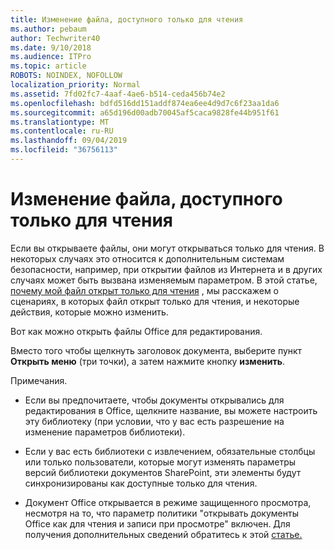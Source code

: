 ```yaml
---
title: Изменение файла, доступного только для чтения
ms.author: pebaum
author: Techwriter40
ms.date: 9/10/2018
ms.audience: ITPro
ms.topic: article
ROBOTS: NOINDEX, NOFOLLOW
localization_priority: Normal
ms.assetid: 7fd02fc7-4aaf-4ae6-b514-ceda456b74e2
ms.openlocfilehash: bdfd516dd151addf874ea6ee4d9d7c6f23aa1da6
ms.sourcegitcommit: a65d196d00adb70045af5caca9828fe44b951f61
ms.translationtype: MT
ms.contentlocale: ru-RU
ms.lasthandoff: 09/04/2019
ms.locfileid: "36756113"
---
```

# <a name="edit-a-read-only-file"></a>Изменение файла, доступного только для чтения

Если вы открываете файлы, они могут открываться только для чтения. В некоторых случаях это относится к дополнительным системам безопасности, например, при открытии файлов из Интернета и в других случаях может быть вызвана изменяемым параметром. В этой статье, [почему мой файл открыт только для чтения](https://support.office.com/article/Why-did-my-file-open-read-only-3ab4b792-da50-4b38-8628-14c64e1f1d15) , мы расскажем о сценариях, в которых файл открыт только для чтения, и некоторые действия, которые можно изменить.

Вот как можно открыть файлы Office для редактирования.

Вместо того чтобы щелкнуть заголовок документа, выберите пункт **Открыть меню** (три точки), а затем нажмите кнопку **изменить**.

Примечания.

- Если вы предпочитаете, чтобы документы открывались для редактирования в Office, щелкните название, вы можете настроить эту библиотеку (при условии, что у вас есть разрешение на изменение параметров библиотеки).

- Если у вас есть библиотеки с извлечением, обязательные столбцы или только пользователи, которые могут изменять параметры версий библиотеки документов SharePoint, эти элементы будут синхронизированы как доступные только для чтения.

- Документ Office открывается в режиме защищенного просмотра, несмотря на то, что параметр политики "открывать документы Office как для чтения и записи при просмотре" включен. Для получения дополнительных сведений обратитесь к этой [статье.](https://support.microsoft.com/help/983047/an-office-document-opens-in-protected-view-even-though-you-enable-the)

